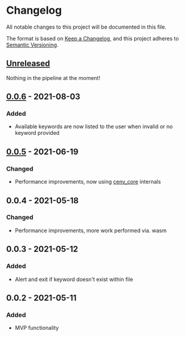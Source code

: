 # Changelog
All notable changes to this project will be documented in this file.

The format is based on [Keep a Changelog](https://keepachangelog.com/en/1.0.0/),
and this project adheres to [Semantic Versioning](https://semver.org/spec/v2.0.0.html).

## [Unreleased]
Nothing in the pipeline at the moment!

## [0.0.6] - 2021-08-03
### Added
- Available keywords are now listed to the user when invalid or no keyword provided

## [0.0.5] - 2021-06-19
### Changed
- Performance improvements, now using [cenv_core](https://crates.io/crates/cenv_core) internals

## 0.0.4 - 2021-05-18
### Changed
-  Performance improvements, more work performed via. wasm

## 0.0.3 - 2021-05-12
### Added
- Alert and exit if keyword doesn't exist within file

## 0.0.2 - 2021-05-11
### Added
- MVP functionality

[Unreleased]: https://github.com/JonShort/cenv-wasm/compare/v0.0.6...HEAD
[0.0.6]: https://github.com/JonShort/cenv-wasm/compare/v0.0.5...v0.0.6
[0.0.5]: https://github.com/JonShort/cenv-wasm/releases/tag/v0.0.5
